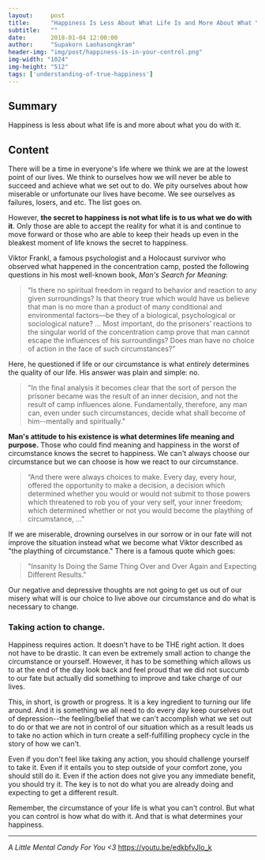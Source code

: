```yaml
---
layout:     post
title:      "Happiness Is Less About What Life Is and More About What You Do with It."
subtitle:   ""
date:       2018-01-04 12:00:00
author:     "Supakorn Laohasongkram"
header-img: "img/post/happiness-is-in-your-control.png"
img-width: "1024"
img-height: "512"
tags: ['understanding-of-true-happiness']
---
```

<h2>Summary</h2>
Happiness is less about what life is and more about what you do with it.
<h2>Content</h2>
There will be a time in everyone's life where we think we are at the lowest point of our lives. We think to ourselves how we will never be able to succeed and achieve what we set out to do. We pity ourselves about how miserable or unfortunate our lives have become. We see ourselves as failures, losers, and etc. The list goes on.

However, <strong>the secret to happiness is not what life is to us what we do with it</strong>. Only those are able to accept the reality for what it is and continue to move forward or those who are able to keep their heads up even in the bleakest moment of life knows the secret to happiness.

Viktor Frankl, a famous psychologist and a Holocaust survivor who observed what happened in the concentration camp, posted the following questions in his most well-known book, <em>Man's Search for Meaning</em>:
<blockquote>“Is there no spiritual freedom in regard to behavior and reaction to any given surroundings? Is that theory true which would have us believe that man is no more than a product of many conditional and environmental factors—be they of a biological, psychological or sociological nature? ... Most important, do the prisoners’ reactions to the singular world of the concentration camp prove that man cannot escape the influences of his surroundings? Does man have no choice of action in the face of such circumstances?”</blockquote>
Here, he questioned if life or our circumstance is what <em>entirely</em> determines the quality of our life. His answer was plain and simple: no.
<blockquote>"In the final analysis it becomes clear that the sort of person the prisoner became was the result of an inner decision, and not the result of camp influences alone. Fundamentally, therefore, any man can, even under such circumstances, decide what shall become of him--mentally and spiritually."</blockquote>
<strong>Man's attitude to his existence is what determines life meaning and purpose.</strong> Those who could find meaning and happiness in the worst of circumstance knows the secret to happiness. We can't always choose our circumstance but we can choose is how we react to our circumstance.
<blockquote>“And there were always choices to make. Every day, every hour, offered the opportunity to make a decision, a decision which determined whether you would or would not submit to those powers which threatened to rob you of your very self, your inner freedom; which determined whether or not you would become the plaything of circumstance, ...”</blockquote>
If we are miserable, drowning ourselves in our sorrow or in our fate will not improve the situation instead what we become what Viktor described as "the plaything of circumstance." There is a famous quote which goes:
<blockquote>"Insanity Is Doing the Same Thing Over and Over Again and Expecting Different Results."</blockquote>
Our negative and depressive thoughts are not going to get us out of our misery what will is our choice to live above our circumstance and do what is necessary to change.
<h3>Taking action to change.</h3>
Happiness requires action. It doesn't have to be THE right action. It does not have to be drastic. It can even be extremely small action to change the circumstance or yourself. However, it has to be something which allows us to at the end of the day look back and feel proud that we did not succumb to our fate but actually did something to improve and take charge of our lives.

This, in short, is growth or progress. It is a key ingredient to turning our life around. And it is something we all need to do every day keep ourselves out of depression--the feeling/belief that we can't accomplish what we set out to do or that we are not in control of our situation which as a result leads us to take no action which in turn create a self-fulfilling prophecy cycle in the story of how we can't.

Even if you don't feel like taking any action, you should challenge yourself to take it. Even if it entails you to step outside of your comfort zone, you should still do it. Even if the action does not give you any immediate benefit, you should try it. The key is to not do what you are already doing and expecting to get a different result.

Remember, the circumstance of your life is what you can't control. But what you can control is how what do with it. And that is what determines your happiness.

<hr />

<em>A Little Mental Candy For You <3</em>
<a href="https://youtu.be/edkbfvJIo_k" target="_blank" rel="noopener">https://youtu.be/edkbfvJIo_k</a>